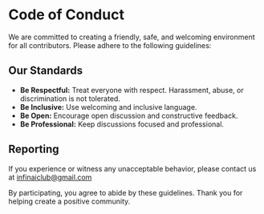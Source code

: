 # Code of Conduct

We are committed to creating a friendly, safe, and welcoming environment for all contributors. Please adhere to the following guidelines:

## Our Standards

- **Be Respectful:** Treat everyone with respect. Harassment, abuse, or discrimination is not tolerated.
- **Be Inclusive:** Use welcoming and inclusive language.
- **Be Open:** Encourage open discussion and constructive feedback.
- **Be Professional:** Keep discussions focused and professional.

## Reporting

If you experience or witness any unacceptable behavior, please contact us at infinaiclub@gmail.com

By participating, you agree to abide by these guidelines. Thank you for helping create a positive community.
